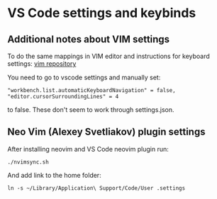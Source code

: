 # VS Code settings and keybinds

## Additional notes about VIM settings

To do the same mappings in VIM editor and instructions for keyboard settings: [vim repository](https://github.com/rampemus/.vim)

You need to go to vscode settings and manually set:

```
"workbench.list.automaticKeyboardNavigation" = false,
"editor.cursorSurroundingLines" = 4
```

to false. These don't seem to work through settings.json.

## Neo Vim (Alexey Svetliakov) plugin settings

After installing neovim and VS Code neovim plugin run:

`./nvimsync.sh`

And add link to the home folder:

`ln -s ~/Library/Application\ Support/Code/User .settings`
